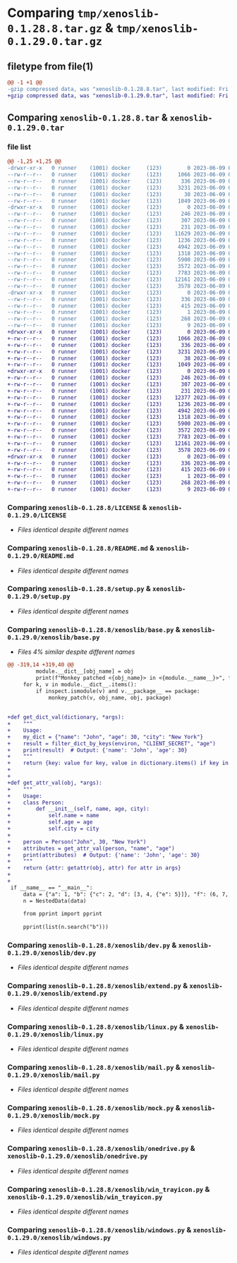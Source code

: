 # Comparing `tmp/xenoslib-0.1.28.8.tar.gz` & `tmp/xenoslib-0.1.29.0.tar.gz`

## filetype from file(1)

```diff
@@ -1 +1 @@
-gzip compressed data, was "xenoslib-0.1.28.8.tar", last modified: Fri Jun  9 05:40:36 2023, max compression
+gzip compressed data, was "xenoslib-0.1.29.0.tar", last modified: Fri Jun  9 05:47:21 2023, max compression
```

## Comparing `xenoslib-0.1.28.8.tar` & `xenoslib-0.1.29.0.tar`

### file list

```diff
@@ -1,25 +1,25 @@
-drwxr-xr-x   0 runner    (1001) docker     (123)        0 2023-06-09 05:40:36.542197 xenoslib-0.1.28.8/
--rw-r--r--   0 runner    (1001) docker     (123)     1066 2023-06-09 05:40:22.000000 xenoslib-0.1.28.8/LICENSE
--rw-r--r--   0 runner    (1001) docker     (123)      336 2023-06-09 05:40:36.542197 xenoslib-0.1.28.8/PKG-INFO
--rw-r--r--   0 runner    (1001) docker     (123)     3231 2023-06-09 05:40:22.000000 xenoslib-0.1.28.8/README.md
--rw-r--r--   0 runner    (1001) docker     (123)       38 2023-06-09 05:40:36.542197 xenoslib-0.1.28.8/setup.cfg
--rw-r--r--   0 runner    (1001) docker     (123)     1049 2023-06-09 05:40:22.000000 xenoslib-0.1.28.8/setup.py
-drwxr-xr-x   0 runner    (1001) docker     (123)        0 2023-06-09 05:40:36.542197 xenoslib-0.1.28.8/xenoslib/
--rw-r--r--   0 runner    (1001) docker     (123)      246 2023-06-09 05:40:22.000000 xenoslib-0.1.28.8/xenoslib/__init__.py
--rw-r--r--   0 runner    (1001) docker     (123)      307 2023-06-09 05:40:22.000000 xenoslib-0.1.28.8/xenoslib/__main__.py
--rw-r--r--   0 runner    (1001) docker     (123)      231 2023-06-09 05:40:22.000000 xenoslib-0.1.28.8/xenoslib/about.py
--rw-r--r--   0 runner    (1001) docker     (123)    11629 2023-06-09 05:40:22.000000 xenoslib-0.1.28.8/xenoslib/base.py
--rw-r--r--   0 runner    (1001) docker     (123)     1236 2023-06-09 05:40:22.000000 xenoslib-0.1.28.8/xenoslib/dev.py
--rw-r--r--   0 runner    (1001) docker     (123)     4942 2023-06-09 05:40:22.000000 xenoslib-0.1.28.8/xenoslib/extend.py
--rw-r--r--   0 runner    (1001) docker     (123)     1318 2023-06-09 05:40:22.000000 xenoslib-0.1.28.8/xenoslib/linux.py
--rw-r--r--   0 runner    (1001) docker     (123)     5900 2023-06-09 05:40:22.000000 xenoslib-0.1.28.8/xenoslib/mail.py
--rw-r--r--   0 runner    (1001) docker     (123)     3572 2023-06-09 05:40:22.000000 xenoslib-0.1.28.8/xenoslib/mock.py
--rw-r--r--   0 runner    (1001) docker     (123)     7783 2023-06-09 05:40:22.000000 xenoslib-0.1.28.8/xenoslib/onedrive.py
--rw-r--r--   0 runner    (1001) docker     (123)    12161 2023-06-09 05:40:22.000000 xenoslib-0.1.28.8/xenoslib/win_trayicon.py
--rw-r--r--   0 runner    (1001) docker     (123)     3578 2023-06-09 05:40:22.000000 xenoslib-0.1.28.8/xenoslib/windows.py
-drwxr-xr-x   0 runner    (1001) docker     (123)        0 2023-06-09 05:40:36.542197 xenoslib-0.1.28.8/xenoslib.egg-info/
--rw-r--r--   0 runner    (1001) docker     (123)      336 2023-06-09 05:40:36.000000 xenoslib-0.1.28.8/xenoslib.egg-info/PKG-INFO
--rw-r--r--   0 runner    (1001) docker     (123)      415 2023-06-09 05:40:36.000000 xenoslib-0.1.28.8/xenoslib.egg-info/SOURCES.txt
--rw-r--r--   0 runner    (1001) docker     (123)        1 2023-06-09 05:40:36.000000 xenoslib-0.1.28.8/xenoslib.egg-info/dependency_links.txt
--rw-r--r--   0 runner    (1001) docker     (123)      268 2023-06-09 05:40:36.000000 xenoslib-0.1.28.8/xenoslib.egg-info/requires.txt
--rw-r--r--   0 runner    (1001) docker     (123)        9 2023-06-09 05:40:36.000000 xenoslib-0.1.28.8/xenoslib.egg-info/top_level.txt
+drwxr-xr-x   0 runner    (1001) docker     (123)        0 2023-06-09 05:47:21.372109 xenoslib-0.1.29.0/
+-rw-r--r--   0 runner    (1001) docker     (123)     1066 2023-06-09 05:47:06.000000 xenoslib-0.1.29.0/LICENSE
+-rw-r--r--   0 runner    (1001) docker     (123)      336 2023-06-09 05:47:21.372109 xenoslib-0.1.29.0/PKG-INFO
+-rw-r--r--   0 runner    (1001) docker     (123)     3231 2023-06-09 05:47:06.000000 xenoslib-0.1.29.0/README.md
+-rw-r--r--   0 runner    (1001) docker     (123)       38 2023-06-09 05:47:21.372109 xenoslib-0.1.29.0/setup.cfg
+-rw-r--r--   0 runner    (1001) docker     (123)     1049 2023-06-09 05:47:06.000000 xenoslib-0.1.29.0/setup.py
+drwxr-xr-x   0 runner    (1001) docker     (123)        0 2023-06-09 05:47:21.372109 xenoslib-0.1.29.0/xenoslib/
+-rw-r--r--   0 runner    (1001) docker     (123)      246 2023-06-09 05:47:06.000000 xenoslib-0.1.29.0/xenoslib/__init__.py
+-rw-r--r--   0 runner    (1001) docker     (123)      307 2023-06-09 05:47:06.000000 xenoslib-0.1.29.0/xenoslib/__main__.py
+-rw-r--r--   0 runner    (1001) docker     (123)      231 2023-06-09 05:47:06.000000 xenoslib-0.1.29.0/xenoslib/about.py
+-rw-r--r--   0 runner    (1001) docker     (123)    12377 2023-06-09 05:47:06.000000 xenoslib-0.1.29.0/xenoslib/base.py
+-rw-r--r--   0 runner    (1001) docker     (123)     1236 2023-06-09 05:47:06.000000 xenoslib-0.1.29.0/xenoslib/dev.py
+-rw-r--r--   0 runner    (1001) docker     (123)     4942 2023-06-09 05:47:06.000000 xenoslib-0.1.29.0/xenoslib/extend.py
+-rw-r--r--   0 runner    (1001) docker     (123)     1318 2023-06-09 05:47:06.000000 xenoslib-0.1.29.0/xenoslib/linux.py
+-rw-r--r--   0 runner    (1001) docker     (123)     5900 2023-06-09 05:47:06.000000 xenoslib-0.1.29.0/xenoslib/mail.py
+-rw-r--r--   0 runner    (1001) docker     (123)     3572 2023-06-09 05:47:06.000000 xenoslib-0.1.29.0/xenoslib/mock.py
+-rw-r--r--   0 runner    (1001) docker     (123)     7783 2023-06-09 05:47:06.000000 xenoslib-0.1.29.0/xenoslib/onedrive.py
+-rw-r--r--   0 runner    (1001) docker     (123)    12161 2023-06-09 05:47:06.000000 xenoslib-0.1.29.0/xenoslib/win_trayicon.py
+-rw-r--r--   0 runner    (1001) docker     (123)     3578 2023-06-09 05:47:06.000000 xenoslib-0.1.29.0/xenoslib/windows.py
+drwxr-xr-x   0 runner    (1001) docker     (123)        0 2023-06-09 05:47:21.372109 xenoslib-0.1.29.0/xenoslib.egg-info/
+-rw-r--r--   0 runner    (1001) docker     (123)      336 2023-06-09 05:47:21.000000 xenoslib-0.1.29.0/xenoslib.egg-info/PKG-INFO
+-rw-r--r--   0 runner    (1001) docker     (123)      415 2023-06-09 05:47:21.000000 xenoslib-0.1.29.0/xenoslib.egg-info/SOURCES.txt
+-rw-r--r--   0 runner    (1001) docker     (123)        1 2023-06-09 05:47:21.000000 xenoslib-0.1.29.0/xenoslib.egg-info/dependency_links.txt
+-rw-r--r--   0 runner    (1001) docker     (123)      268 2023-06-09 05:47:21.000000 xenoslib-0.1.29.0/xenoslib.egg-info/requires.txt
+-rw-r--r--   0 runner    (1001) docker     (123)        9 2023-06-09 05:47:21.000000 xenoslib-0.1.29.0/xenoslib.egg-info/top_level.txt
```

### Comparing `xenoslib-0.1.28.8/LICENSE` & `xenoslib-0.1.29.0/LICENSE`

 * *Files identical despite different names*

### Comparing `xenoslib-0.1.28.8/README.md` & `xenoslib-0.1.29.0/README.md`

 * *Files identical despite different names*

### Comparing `xenoslib-0.1.28.8/setup.py` & `xenoslib-0.1.29.0/setup.py`

 * *Files identical despite different names*

### Comparing `xenoslib-0.1.28.8/xenoslib/base.py` & `xenoslib-0.1.29.0/xenoslib/base.py`

 * *Files 4% similar despite different names*

```diff
@@ -319,14 +319,40 @@
         module.__dict__[obj_name] = obj
         print(f"Monkey patched <{obj_name}> in <{module.__name__}>", file=sys.stderr)
     for k, v in module.__dict__.items():
         if inspect.ismodule(v) and v.__package__ == package:
             monkey_patch(v, obj_name, obj, package)
 
 
+def get_dict_val(dictionary, *args):
+    """
+    Usage:
+    my_dict = {"name": "John", "age": 30, "city": "New York"}
+    result = filter_dict_by_keys(environ, "CLIENT_SECRET", "age")
+    print(result)  # Output: {'name': 'John', 'age': 30}
+    """
+    return {key: value for key, value in dictionary.items() if key in args}
+
+
+def get_attr_val(obj, *args):
+    """
+    Usage:
+    class Person:
+        def __init__(self, name, age, city):
+            self.name = name
+            self.age = age
+            self.city = city
+
+    person = Person("John", 30, "New York")
+    attributes = get_attr_val(person, "name", "age")
+    print(attributes)  # Output: {'name': 'John', 'age': 30}
+    """
+    return {attr: getattr(obj, attr) for attr in args}
+
+
 if __name__ == "__main__":
     data = {"a": 1, "b": {"c": 2, "d": [3, 4, {"e": 5}]}, "f": (6, 7, {"g": 8})}
     n = NestedData(data)
 
     from pprint import pprint
 
     pprint(list(n.search("b")))
```

### Comparing `xenoslib-0.1.28.8/xenoslib/dev.py` & `xenoslib-0.1.29.0/xenoslib/dev.py`

 * *Files identical despite different names*

### Comparing `xenoslib-0.1.28.8/xenoslib/extend.py` & `xenoslib-0.1.29.0/xenoslib/extend.py`

 * *Files identical despite different names*

### Comparing `xenoslib-0.1.28.8/xenoslib/linux.py` & `xenoslib-0.1.29.0/xenoslib/linux.py`

 * *Files identical despite different names*

### Comparing `xenoslib-0.1.28.8/xenoslib/mail.py` & `xenoslib-0.1.29.0/xenoslib/mail.py`

 * *Files identical despite different names*

### Comparing `xenoslib-0.1.28.8/xenoslib/mock.py` & `xenoslib-0.1.29.0/xenoslib/mock.py`

 * *Files identical despite different names*

### Comparing `xenoslib-0.1.28.8/xenoslib/onedrive.py` & `xenoslib-0.1.29.0/xenoslib/onedrive.py`

 * *Files identical despite different names*

### Comparing `xenoslib-0.1.28.8/xenoslib/win_trayicon.py` & `xenoslib-0.1.29.0/xenoslib/win_trayicon.py`

 * *Files identical despite different names*

### Comparing `xenoslib-0.1.28.8/xenoslib/windows.py` & `xenoslib-0.1.29.0/xenoslib/windows.py`

 * *Files identical despite different names*

